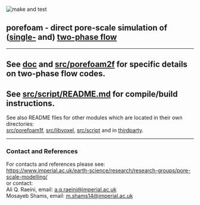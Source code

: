 ![make and test](https://github.com/aliraeini/porefoam/workflows/make%20and%20test/badge.svg?branch=master)

## porefoam - direct pore-scale simulation of ([single-](src/porefoam1f) and) [two-phase flow](src/porefoam2f)

 ----------------------------------------------------------------    

## See [doc](doc) and [src/porefoam2f](src/porefoam2f) for specific details on two-phase flow codes.

## See [src/script/README.md](src/script/README.md) for compile/build instructions.

See also README files for other modules which are located in their own directories:    
[src/porefoam1f](src/porefoam1f), [src/libvoxel](src/libvoxel), [src/script](src/script) and in [thirdparty](thirdparty).
 

 ----------------------------------------------------------------


### Contact and References ###

For contacts and references please see:    
https://www.imperial.ac.uk/earth-science/research/research-groups/pore-scale-modelling/    
or contact:    
 Ali Q. Raeini, email: a.q.raeini@imperial.ac.uk     
 Mosayeb Shams, email: m.shams14@imperial.ac.uk     

